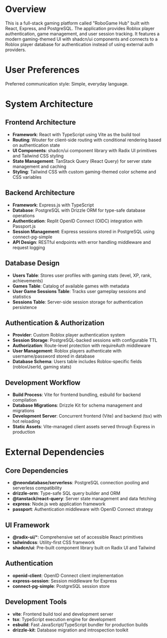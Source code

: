 # Overview

This is a full-stack gaming platform called "RoboGame Hub" built with React, Express, and PostgreSQL. The application provides Roblox player authentication, game management, and user session tracking. It features a modern gaming-themed UI with shadcn/ui components and connects to a Roblox player database for authentication instead of using external auth providers.

# User Preferences

Preferred communication style: Simple, everyday language.

# System Architecture

## Frontend Architecture
- **Framework**: React with TypeScript using Vite as the build tool
- **Routing**: Wouter for client-side routing with conditional rendering based on authentication state
- **UI Components**: shadcn/ui component library with Radix UI primitives and Tailwind CSS styling
- **State Management**: TanStack Query (React Query) for server state management and caching
- **Styling**: Tailwind CSS with custom gaming-themed color scheme and CSS variables

## Backend Architecture
- **Framework**: Express.js with TypeScript
- **Database**: PostgreSQL with Drizzle ORM for type-safe database operations
- **Authentication**: Replit OpenID Connect (OIDC) integration with Passport.js
- **Session Management**: Express sessions stored in PostgreSQL using connect-pg-simple
- **API Design**: RESTful endpoints with error handling middleware and request logging

## Database Design
- **Users Table**: Stores user profiles with gaming stats (level, XP, rank, achievements)
- **Games Table**: Catalog of available games with metadata
- **User Game Sessions Table**: Tracks user gameplay sessions and statistics
- **Sessions Table**: Server-side session storage for authentication persistence

## Authentication & Authorization
- **Provider**: Custom Roblox player authentication system
- **Session Storage**: PostgreSQL-backed sessions with configurable TTL
- **Authorization**: Route-level protection with requireAuth middleware
- **User Management**: Roblox players authenticate with username/password stored in database
- **Database Schema**: Users table includes Roblox-specific fields (robloxUserId, gaming stats)

## Development Workflow
- **Build Process**: Vite for frontend bundling, esbuild for backend compilation
- **Database Migrations**: Drizzle Kit for schema management and migrations
- **Development Server**: Concurrent frontend (Vite) and backend (tsx) with hot reloading
- **Static Assets**: Vite-managed client assets served through Express in production

# External Dependencies

## Core Dependencies
- **@neondatabase/serverless**: PostgreSQL connection pooling and serverless compatibility
- **drizzle-orm**: Type-safe SQL query builder and ORM
- **@tanstack/react-query**: Server state management and data fetching
- **express**: Node.js web application framework
- **passport**: Authentication middleware with OpenID Connect strategy

## UI Framework
- **@radix-ui/***: Comprehensive set of accessible React primitives
- **tailwindcss**: Utility-first CSS framework
- **shadcn/ui**: Pre-built component library built on Radix UI and Tailwind

## Authentication
- **openid-client**: OpenID Connect client implementation
- **express-session**: Session middleware for Express
- **connect-pg-simple**: PostgreSQL session store

## Development Tools
- **vite**: Frontend build tool and development server
- **tsx**: TypeScript execution engine for development
- **esbuild**: Fast JavaScript/TypeScript bundler for production builds
- **drizzle-kit**: Database migration and introspection toolkit